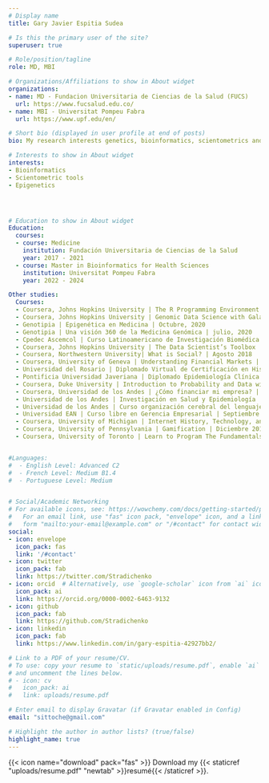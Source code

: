 ```yaml
---
# Display name
title: Gary Javier Espitia Sudea

# Is this the primary user of the site?
superuser: true

# Role/position/tagline
role: MD, MBI

# Organizations/Affiliations to show in About widget
organizations:
- name: MD - Fundacion Universitaria de Ciencias de la Salud (FUCS)
  url: https://www.fucsalud.edu.co/
- name: MBI - Universitat Pompeu Fabra
  url: https://www.upf.edu/en/

# Short bio (displayed in user profile at end of posts)
bio: My research interests genetics, bioinformatics, scientometrics and statistics.

# Interests to show in About widget
interests:
- Bioinformatics
- Scientometric tools
- Epigenetics




# Education to show in About widget
Education:
  courses:
  - course: Medicine
    institution: Fundación Universitaria de Ciencias de la Salud
    year: 2017 - 2021
  - course: Master in Bioinformatics for Health Sciences
    institution: Universitat Pompeu Fabra
    year: 2022 - 2024

Other studies:
  Courses:
  - Coursera, Johns Hopkins University | The R Programming Environment | En progreso
  - Coursera, Johns Hopkins University | Genomic Data Science with Galaxy | En progreso
  - Genotipia | Epigenética en Medicina | Octubre, 2020 
  - Genotipia | Una visión 360 de la Medicina Genómica | julio, 2020 
  - Cpedec Ascemcol | Curso Latinoamericano de Investigación Biomédica Aplicada | Julio 2020
  - Coursera, Johns Hopkins University | The Data Scientist’s Toolbox | Junio 2020 
  - Coursera, Northwestern University| What is Social? | Agosto 2018 
  - Coursera, University of Geneva | Understanding Financial Markets | Agosto 2018 
  - Universidad del Rosario | Diplomado Virtual de Certificación en Historia Clínica Electrónica e Interoperabilidad en Salud | Diciembre 2016
  - Pontificia Universidad Javeriana | Diplomado Epidemiología Clínica y Salud Pública | Noviembre 2016
  - Coursera, Duke University | Introduction to Probability and Data with R | Noviembre 2016
  - Coursera, Universidad de los Andes | ¿Cómo financiar mi empresa? | Julio 2016 
  - Universidad de los Andes | Investigación en Salud y Epidemiología | 2016
  - Universidad de los Andes | Curso organización cerebral del lenguaje en el siglo XXI | 2016
  - Universidad EAN | Curso libre en Gerencia Empresarial | Septiembre 2015
  - Coursera, University of Michigan | Internet History, Technology, and Security | Marzo 2013
  - Coursera, University of Pennsylvania | Gamification | Diciembre 2012
  - Coursera, University of Toronto | Learn to Program The Fundamentals | Diciembre 2012 


#Languages:
#  - English Level: Advanced C2
#  - French Level: Medium B1.4
#  - Portuguese Level: Medium


# Social/Academic Networking
# For available icons, see: https://wowchemy.com/docs/getting-started/page-builder/#icons
#   For an email link, use "fas" icon pack, "envelope" icon, and a link in the
#   form "mailto:your-email@example.com" or "/#contact" for contact widget.
social:
- icon: envelope
  icon_pack: fas
  link: '/#contact'
- icon: twitter
  icon_pack: fab
  link: https://twitter.com/Stradichenko
- icon: orcid  # Alternatively, use `google-scholar` icon from `ai` icon pack
  icon_pack: ai
  link: https://orcid.org/0000-0002-6463-9132
- icon: github
  icon_pack: fab
  link: https://github.com/Stradichenko
- icon: linkedin
  icon_pack: fab
  link: https://www.linkedin.com/in/gary-espitia-42927bb2/

# Link to a PDF of your resume/CV.
# To use: copy your resume to `static/uploads/resume.pdf`, enable `ai` icons in `params.toml`, 
# and uncomment the lines below.
# - icon: cv
#   icon_pack: ai
#   link: uploads/resume.pdf

# Enter email to display Gravatar (if Gravatar enabled in Config)
email: "sittoche@gmail.com"

# Highlight the author in author lists? (true/false)
highlight_name: true
---
```




{{< icon name="download" pack="fas" >}} Download my {{< staticref "uploads/resume.pdf" "newtab" >}}resumé{{< /staticref >}}.
